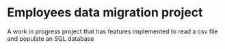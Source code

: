 # Employees data migration project
A work in progress project that has features implemented to read a csv file and populate an SQL database
